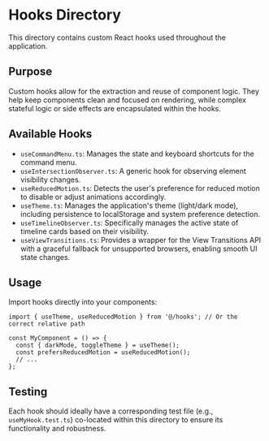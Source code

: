 # Hooks Directory

This directory contains custom React hooks used throughout the application.

## Purpose

Custom hooks allow for the extraction and reuse of component logic. They help keep components clean and focused on rendering, while complex stateful logic or side effects are encapsulated within the hooks.

## Available Hooks

- `useCommandMenu.ts`: Manages the state and keyboard shortcuts for the command menu.
- `useIntersectionObserver.ts`: A generic hook for observing element visibility changes.
- `useReducedMotion.ts`: Detects the user's preference for reduced motion to disable or adjust animations accordingly.
- `useTheme.ts`: Manages the application's theme (light/dark mode), including persistence to localStorage and system preference detection.
- `useTimelineObserver.ts`: Specifically manages the active state of timeline cards based on their visibility.
- `useViewTransitions.ts`: Provides a wrapper for the View Transitions API with a graceful fallback for unsupported browsers, enabling smooth UI state changes.

## Usage

Import hooks directly into your components:

```tsx
import { useTheme, useReducedMotion } from '@/hooks'; // Or the correct relative path

const MyComponent = () => {
  const { darkMode, toggleTheme } = useTheme();
  const prefersReducedMotion = useReducedMotion();
  // ...
};
```

## Testing

Each hook should ideally have a corresponding test file (e.g., `useMyHook.test.ts`) co-located within this directory to ensure its functionality and robustness.
